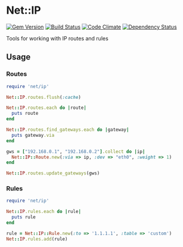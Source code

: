 # Net::IP

[![Gem Version](https://badge.fury.io/rb/net-ip.png)](http://badge.fury.io/rb/net-ip)
[![Build Status](https://travis-ci.org/jbussdieker/ruby-net-ip.png?branch=master)](https://travis-ci.org/jbussdieker/ruby-net-ip)
[![Code Climate](https://codeclimate.com/github/jbussdieker/ruby-net-ip.png)](https://codeclimate.com/github/jbussdieker/ruby-net-ip)
[![Dependency Status](https://gemnasium.com/jbussdieker/ruby-net-ip.svg)](https://gemnasium.com/jbussdieker/ruby-net-ip)

Tools for working with IP routes and rules

## Usage

### Routes

````ruby
require 'net/ip'

Net::IP.routes.flush(:cache)

Net::IP.routes.each do |route|
  puts route
end

Net::IP.routes.find_gateways.each do |gateway|
  puts gateway.via
end

gws = ["192.168.0.1", "192.168.0.2"].collect do |ip|
  Net::IP::Route.new(:via => ip, :dev => "eth0", :weight => 1)
end

Net::IP.routes.update_gateways(gws)
````

### Rules

````ruby
require 'net/ip'

Net::IP.rules.each do |rule|
  puts rule
end

rule = Net::IP::Rule.new(:to => '1.1.1.1', :table => 'custom')
Net::IP.rules.add(rule)
````
